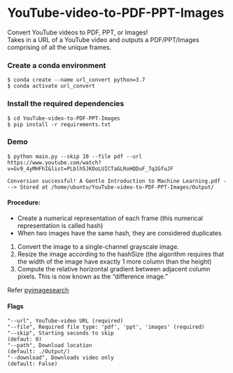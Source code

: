 # YouTube-video-to-PDF-PPT-Images
Convert YouTube videos to PDF, PPT, or Images! <br>
Takes in a URL of a YouTube video and outputs a PDF/PPT/Images comprising of all the unique frames. 

### Create a conda environment
```
$ conda create --name url_convert python=3.7
$ conda activate url_convert
```
### Install the required dependencies
```
$ cd YouTube-video-to-PDF-PPT-Images
$ pip install -r requirements.txt
```
### Demo
```
$ python main.py --skip 10 --file pdf --url https://www.youtube.com/watch?v=Gv9_4yMHFhI&list=PLblh5JKOoLUICTaGLRoHQDuF_7q2GfuJF

Conversion successful! A Gentle Introduction to Machine Learning.pdf ---> Stored at /home/ubuntu/YouTube-video-to-PDF-PPT-Images/Output/
```

#### Procedure:
- Create a numerical representation of each frame (this numerical representation is called hash)
- When two images have the same hash, they are considered duplicates

1. Convert the image to a single-channel grayscale image.
2. Resize the image according to the hashSize (the algorithm requires that the width of the image have exactly 1 more column than the height)
3. Compute the relative horizontal gradient between adjacent column pixels. This is now known as the “difference image.”

Refer [pyimagesearch](https://pyimagesearch.com/2020/04/20/detect-and-remove-duplicate-images-from-a-dataset-for-deep-learning/)

#### Flags
```
"--url", YouTube-video URL (required)
"--file", Required file type: 'pdf', 'ppt', 'images' (required)
"--skip", Starting seconds to skip 
(defaut: 0)
"--path", Download location
(default: ./Output/)
"--download", Downloads video only
(default: False)
```
